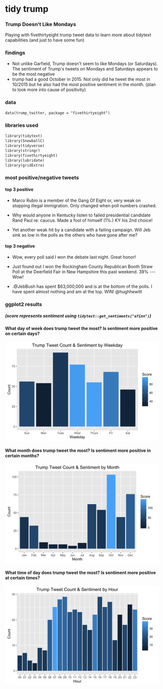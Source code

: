 # tidy trump
### Trump Doesn't Like Mondays

Playing with fivethirtyeight trump tweet data to learn more about tidytext capabilities (and just to have some fun)

### findings
 * Not unlike Garfield, Trump doesn't seem to like Mondays (or Saturdays).  The sentiment of Trump's tweets on Mondays and Saturdays appears to be the most negative
 * trump had a good October in 2015.  Not only did he tweet the most in 10/2015 but he also had the most positive sentiment in the month. (plan to look more into cause of positivity)

### data
    data(trump_twitter, package = "fivethirtyeight")

### libraries used
    library(tidytext)
    library(SnowballC)
    library(tidyverse)
    library(stringr)
    library(fivethirtyeight)
    library(lubridate)
    library(gridExtra)

### most positive/negative tweets
#### top 3 positive
  * Marco Rubio is a member of the Gang Of Eight or, very weak on stopping illegal immigration. Only changed when poll numbers crashed.

  * Why would anyone in Kentucky listen to failed presidential candidate Rand Paul re: caucus. Made a fool of himself (1%.) KY his 2nd choice!

  * Yet another weak hit by a candidate with a failing campaign. Will Jeb sink as low in the polls as the others who have gone after me?
 
#### top 3 negative
 * Wow, every poll said I won the debate last night. Great honor!

 * Just found out I won the Rockingham County Republican Booth Straw Poll at the Deerfield Fair in New Hampshire this past weekend. 39% ---Wow!

 * .@JebBush has spent  $63,000,000 and is at the bottom of the polls. I have spent almost nothing and am at the top. WIN!  @hughhewitt 

### ggplot2 results 
##### (score represents sentiment using `tidytext::get_sentiments("afinn")`)
#### What day of week does trump tweet the most?  Is sentiment more positive on certain days?
![Sentiment by day](plots/sentByDay.png)

#### What month does trump tweet the most?  Is sentiment more positive in certain months?
![Sentiment over time full](plots/sentByMonth.png)

#### What time of day does trump tweet the most?  Is sentiment more positive at certain times?
![Sentiment by hour](plots/sentByHour.png)



